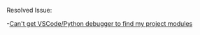 Resolved Issue:

-[Can't get VSCode/Python debugger to find my project modules](https://stackoverflow.com/questions/53290328/cant-get-vscode-python-debugger-to-find-my-project-modules)
